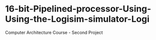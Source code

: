 # 16-bit-Pipelined-processor-Using-Using-the-Logisim-simulator-Logi
Computer Architecture Course - Second Project

